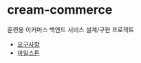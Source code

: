 # cream-commerce

훈련용 이커머스 백엔드 서비스 설계/구현 프로젝트

- [요구사항](docs/00_Requirements.md)
- [마일스톤](docs/01_Milestones.md)
